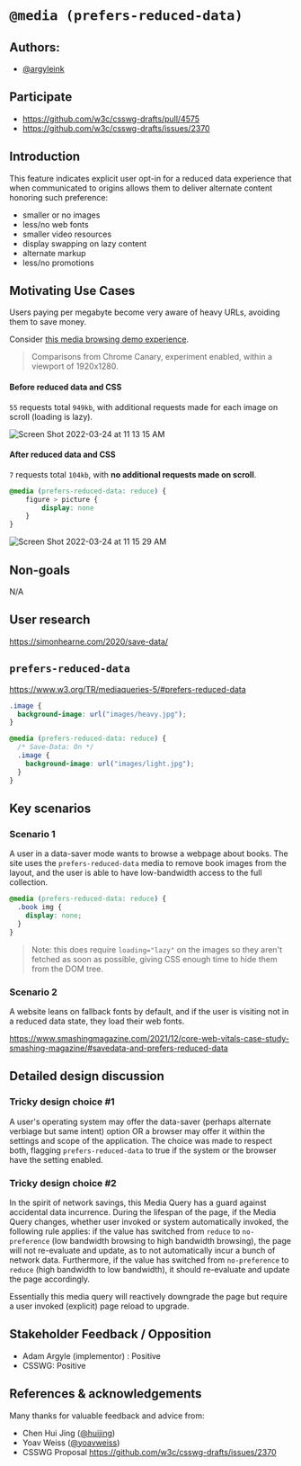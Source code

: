 # `@media (prefers-reduced-data)`

## Authors:
- [@argyleink](https://github.com/argyleink)

## Participate
- https://github.com/w3c/csswg-drafts/pull/4575
- https://github.com/w3c/csswg-drafts/issues/2370

## Introduction

This feature indicates explicit user opt-in for a reduced data experience 
that when communicated to origins allows them to deliver alternate content honoring such preference: 
- smaller or no images
- less/no web fonts
- smaller video resources
- display swapping on lazy content
- alternate markup
- less/no promotions

## Motivating Use Cases

Users paying per megabyte become very aware of heavy URLs, avoiding them 
to save money.

Consider [this media browsing demo experience](https://gui-challenges.web.app/media-scroller/dist/). 

> Comparisons from Chrome Canary, experiment enabled, within a viewport of 1920x1280. 

#### Before reduced data and CSS
`55` requests total `949kb`, 
with additional requests made for each image on scroll (loading is lazy).

![Screen Shot 2022-03-24 at 11 13 15 AM](https://user-images.githubusercontent.com/1134620/159983004-b138ba4e-44de-4fb3-a6bd-76b91df4d347.png)

#### After reduced data and CSS

`7` requests total `104kb`, 
with **no additional requests made on scroll**.

```css
@media (prefers-reduced-data: reduce) {
    figure > picture {
        display: none
    }
}
```

![Screen Shot 2022-03-24 at 11 15 29 AM](https://user-images.githubusercontent.com/1134620/159983663-c8bfbd39-23cd-49ba-96f9-f532a7fde781.png)


## Non-goals
N/A

## User research
https://simonhearne.com/2020/save-data/

## `prefers-reduced-data`

https://www.w3.org/TR/mediaqueries-5/#prefers-reduced-data

```css
.image {
  background-image: url("images/heavy.jpg");
}

@media (prefers-reduced-data: reduce) {
  /* Save-Data: On */
  .image {
    background-image: url("images/light.jpg");
  }
}
```

## Key scenarios

### Scenario 1

A user in a data-saver mode wants to browse a webpage about books. 
The site uses the `prefers-reduced-data` media to remove book images from the layout, 
and the user is able to have low-bandwidth access to the full collection.

```css
@media (prefers-reduced-data: reduce) {
  .book img {
    display: none;
  }
}
```

> Note: this does require `loading="lazy"` on the images so they aren't fetched as soon as possible, giving CSS enough time to hide them from the DOM tree.

### Scenario 2

A website leans on fallback fonts by default, and if the user is visiting not in a reduced data state, 
they load their web fonts. 

https://www.smashingmagazine.com/2021/12/core-web-vitals-case-study-smashing-magazine/#savedata-and-prefers-reduced-data

## Detailed design discussion

### Tricky design choice #1

A user's operating system may offer the data-saver (perhaps alternate verbiage but same intent) 
option OR a browser may offer it within the settings and scope of the application. 
The choice was made to respect both, flagging `prefers-reduced-data` to true 
if the system or the browser have the setting enabled.

### Tricky design choice #2

In the spirit of network savings, this Media Query has a guard against accidental data incurrence. During the lifespan of the page, if the Media Query changes, whether user invoked or system automatically invoked, the following rule applies: if the value has switched from `reduce` to `no-preference` (low bandwidth browsing to high bandwidth browsing), the page will not re-evaluate and update, as to not automatically incur a bunch of network data. Furthermore, if the value has switched from `no-preference` to `reduce` (high bandwidth to low bandwidth), it should re-evaluate and update the page accordingly. 

Essentially this media query will reactively downgrade the page but require a user invoked (explicit) page reload to upgrade.

## Stakeholder Feedback / Opposition

- Adam Argyle (implementor) : Positive
- CSSWG: Positive

## References & acknowledgements

Many thanks for valuable feedback and advice from:

- Chen Hui Jing ([@huijing](https://github.com/huijing))
- Yoav Weiss ([@yoavweiss](https://github.com/yoavweiss))
- CSSWG Proposal https://github.com/w3c/csswg-drafts/issues/2370

